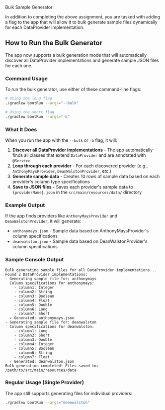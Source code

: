 Bulk Sample Generator

In addition to completing the above assignment, you are tasked with adding a flag to the app that will allow it to bulk generate sample files dynamically for each DataProvider implementation.

## How to Run the Bulk Generator

The app now supports a bulk generation mode that will automatically discover all DataProvider implementations and generate sample JSON files for each one.

### Command Usage

To run the bulk generator, use either of these command-line flags:

```bash
# Using the long flag
./gradlew bootRun --args="--bulk"

# Using the short flag
./gradlew bootRun --args="-b"
```

### What It Does

When you run the app with the `--bulk` or `-b` flag, it will:

1. **Discover all DataProvider implementations** - The app automatically finds all classes that extend `DataProvider` and are annotated with `@Service`
2. **Loop through each provider** - For each discovered provider (e.g., `AnthonyMaysProvider`, `DeanWalstonProvider`, etc.)
3. **Generate sample data** - Creates 10 rows of sample data based on each provider's column type specifications
4. **Save to JSON files** - Saves each provider's sample data to `{providerName}.json` in the `src/main/resources/data/` directory

### Example Output

If the app finds providers like `AnthonyMaysProvider` and `DeanWalstonProvider`, it will generate:
- `anthonymays.json` - Sample data based on AnthonyMaysProvider's column specifications
- `deanwalston.json` - Sample data based on DeanWalstonProvider's column specifications

### Sample Console Output

```
Bulk generating sample files for all DataProvider implementations...
Found 2 DataProvider implementations:
- Generating sample file for: anthonymays
  Column specifications for anthonymays:
    - column1: Integer
    - column2: String
    - column3: Boolean
    - column4: Float
    - column5: Double
    - column6: Long
    - column7: Short
  ✓ Generated: anthonymays.json
- Generating sample file for: deanwalston
  Column specifications for deanwalston:
    - column1: Long
    - column2: Short
    - column3: Double
    - column4: Integer
    - column5: Boolean
    - column6: String
    - column7: Float
  ✓ Generated: deanwalston.json
Bulk generation completed! Files saved to: /path/to/src/main/resources/data
```

### Regular Usage (Single Provider)

The app still supports generating files for individual providers:

```bash
./gradlew bootRun --args="deanwalston"
``` 